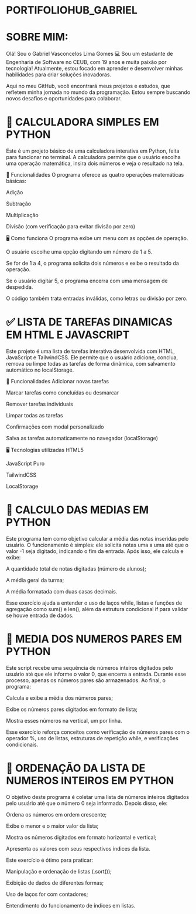 # PORTIFOLIOHUB_GABRIEL
# SOBRE MIM:
Olá! Sou o Gabriel Vasconcelos Lima Gomes  💻 
Sou um estudante de Engenharia de Software no CEUB, com 19 anos e muita paixão por tecnologia! Atualmente, estou focado em aprender e desenvolver minhas habilidades para criar soluções inovadoras.

Aqui no meu GitHub, você encontrará meus projetos e estudos, que refletem minha jornada no mundo da programação. Estou sempre buscando novos desafios e oportunidades para colaborar.

# 🧮 CALCULADORA SIMPLES EM PYTHON
Este é um projeto básico de uma calculadora interativa em Python, feita para funcionar no terminal. A calculadora permite que o usuário escolha uma operação matemática, insira dois números e veja o resultado na tela.

🔧 Funcionalidades
O programa oferece as quatro operações matemáticas básicas:

Adição

Subtração

Multiplicação

Divisão (com verificação para evitar divisão por zero)

🖥️ Como funciona
O programa exibe um menu com as opções de operação.

O usuário escolhe uma opção digitando um número de 1 a 5.

Se for de 1 a 4, o programa solicita dois números e exibe o resultado da operação.

Se o usuário digitar 5, o programa encerra com uma mensagem de despedida.

O código também trata entradas inválidas, como letras ou divisão por zero.

# ✅ LISTA DE TAREFAS DINAMICAS EM HTML E JAVASCRIPT
Este projeto é uma lista de tarefas interativa desenvolvida com HTML, JavaScript e TailwindCSS. Ele permite que o usuário adicione, conclua, remova ou limpe todas as tarefas de forma dinâmica, com salvamento automático no localStorage.

🧩 Funcionalidades
Adicionar novas tarefas

Marcar tarefas como concluídas ou desmarcar

Remover tarefas individuais

Limpar todas as tarefas

Confirmações com modal personalizado

Salva as tarefas automaticamente no navegador (localStorage)

🖥️ Tecnologias utilizadas
HTML5

JavaScript Puro

TailwindCSS

LocalStorage

# 🧮 CALCULO DAS MEDIAS EM PYTHON
Este programa tem como objetivo calcular a média das notas inseridas pelo usuário. O funcionamento é simples: ele solicita notas uma a uma até que o valor -1 seja digitado, indicando o fim da entrada. Após isso, ele calcula e exibe:

A quantidade total de notas digitadas (número de alunos);

A média geral da turma;

A média formatada com duas casas decimais.

Esse exercício ajuda a entender o uso de laços while, listas e funções de agregação como sum() e len(), além da estrutura condicional if para validar se houve entrada de dados.

# 🧮 MEDIA DOS NUMEROS PARES EM PYTHON
Este script recebe uma sequência de números inteiros digitados pelo usuário até que ele informe o valor 0, que encerra a entrada. Durante esse processo, apenas os números pares são armazenados. Ao final, o programa:

Calcula e exibe a média dos números pares;

Exibe os números pares digitados em formato de lista;

Mostra esses números na vertical, um por linha.

Esse exercício reforça conceitos como verificação de números pares com o operador %, uso de listas, estruturas de repetição while, e verificações condicionais.

# 🧮 ORDENAÇÃO DA LISTA DE NUMEROS INTEIROS EM PYTHON
O objetivo deste programa é coletar uma lista de números inteiros digitados pelo usuário até que o número 0 seja informado. Depois disso, ele:

Ordena os números em ordem crescente;

Exibe o menor e o maior valor da lista;

Mostra os números digitados em formato horizontal e vertical;

Apresenta os valores com seus respectivos índices da lista.

Este exercício é ótimo para praticar:

Manipulação e ordenação de listas (.sort());

Exibição de dados de diferentes formas;

Uso de laços for com contadores;

Entendimento do funcionamento de índices em listas.
